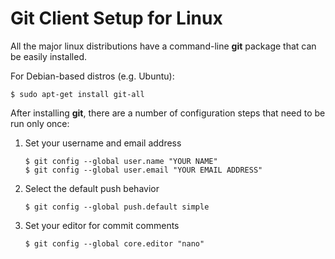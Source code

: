 # Git Client Setup for Linux

All the major linux distributions have a command-line **git** package that can be easily installed.

For Debian-based distros (e.g. Ubuntu):

```shell
$ sudo apt-get install git-all
```

After installing **git**, there are a number of configuration steps that need to be run only once:

1. Set your username and email address

	```shell
	$ git config --global user.name "YOUR NAME"
	$ git config --global user.email "YOUR EMAIL ADDRESS"
	```

1. Select the default push behavior

	```shell
	$ git config --global push.default simple
	```

1. Set your editor for commit comments

	```shell
	$ git config --global core.editor "nano"
	```
